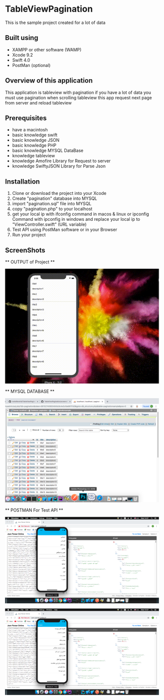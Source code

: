 # TableViewPagination

This is the sample project created for a lot of data

## Built using
 - XAMPP or other software (WAMP)
 - Xcode 9.2
 - Swift 4.0
 - PostMan (optional)
## Overview of this application

This application is tableview with pagination if you have a lot of data you must use pagination when scrolling tableview this app request next page from server and reload tableview


## Prerequisites

- have a macintosh
- basic knowledge swift
- basic knowledge JSON
- basic knowledge PHP
- basic knowledge MYSQL DataBase
- knowledge tableview
- knowledge Amofire Library for Request to server
- knowledge SwiftyJSON Library for Parse Json

## Installation

 1. Clone or download the project into your Xcode
 2. Create "pagination" database into MYSQL
 3. import "pagination.sql" file into MYSQL
 4. copy "pagination.php" to your localhost
 5. get your local ip with ifconfig command in macos & linux  or ipconfig Command with ipconfig in windows and replace your local ip to "ViewController.swift" (URL variable)
 6. Test API using PostMan software or in your Browser
 7. Run your project
  
 ## ScreenShots

 ** OUTPUT of Project **
 
 ![Alt Text](https://github.com/mahdifarshid/TableViewPagination/blob/master/output.gif)

 ** MYSQL DATABASE **
 
![marty-mcfly](https://github.com/mahdifarshid/TableViewPagination/blob/master/Screen%20Shot%202018-12-30%20at%203.22.02%20PM.png)

 ** POSTMAN For Test API **
 
![marty-mcfly](https://github.com/mahdifarshid/AlamofireInThreeLayer/blob/master/Screen%20Shot%202019-03-27%20at%2014.07.53.png)

![marty-mcfly](https://github.com/mahdifarshid/AlamofireInThreeLayer/blob/master/Screen%20Shot%202019-03-27%20at%2014.07.57.png)

